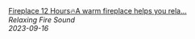 <!--2024-01-14 01:04:00-->
<div class="yb">
  <a class="nodecor" href="/posts.html?relaks/fireplace_12_hoursa_warm_fireplace_helps_you_relax_and_fall_asleep_easily">
    <img class="preview" data-videoid="Uzl-VCuHi9s" src="https://i.ytimg.com/vi/Uzl-VCuHi9s/hqdefault.jpg" align="middle" alt="">
  </a>
  <div class="inlbl text">
    <a class="nodecor" href="/posts.html?relaks/fireplace_12_hoursa_warm_fireplace_helps_you_relax_and_fall_asleep_easily">Fireplace 12 Hours🔥A warm fireplace helps you rela...</a><br>
    <i class="smaller2">Relaxing Fire Sound</i><br>
    <i class="smaller3">2023-09-16</i>
  </div>
</div>
